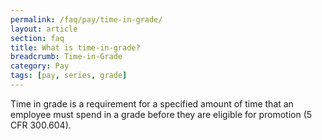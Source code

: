 ```yaml
---
permalink: /faq/pay/time-in-grade/
layout: article
section: faq
title: What is time-in-grade?
breadcrumb: Time-in-Grade
category: Pay
tags: [pay, series, grade]
---
```


Time in grade is a requirement for a specified amount of time that an employee must spend in a grade before they are eligible for promotion (5 CFR 300.604).